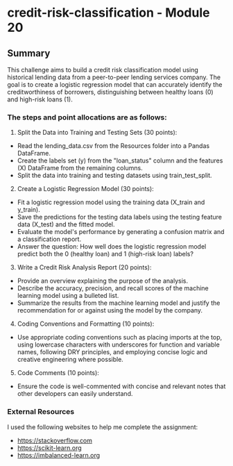 # credit-risk-classification - Module 20

## Summary
This challenge aims to build a credit risk classification model using historical lending data from a peer-to-peer lending services company. The goal is to create a logistic regression model that can accurately identify the creditworthiness of borrowers, distinguishing between healthy loans (0) and high-risk loans (1).

### The steps and point allocations are as follows:

1. Split the Data into Training and Testing Sets (30 points):
- Read the lending_data.csv from the Resources folder into a Pandas DataFrame.
- Create the labels set (y) from the "loan_status" column and the features (X) DataFrame from the remaining columns.
- Split the data into training and testing datasets using train_test_split.

2. Create a Logistic Regression Model (30 points):
- Fit a logistic regression model using the training data (X_train and y_train).
- Save the predictions for the testing data labels using the testing feature data (X_test) and the fitted model.
- Evaluate the model's performance by generating a confusion matrix and a classification report.
- Answer the question: How well does the logistic regression model predict both the 0 (healthy loan) and 1 (high-risk loan) labels?

3. Write a Credit Risk Analysis Report (20 points):
- Provide an overview explaining the purpose of the analysis.
- Describe the accuracy, precision, and recall scores of the machine learning model using a bulleted list.
- Summarize the results from the machine learning model and justify the recommendation for or against using the model by the company.

4. Coding Conventions and Formatting (10 points):
- Use appropriate coding conventions such as placing imports at the top, using lowercase characters with underscores for function and variable names, following DRY principles, and employing concise logic and creative engineering where possible.

5. Code Comments (10 points):
- Ensure the code is well-commented with concise and relevant notes that other developers can easily understand.

### External Resources
I used the following websites to help me complete the assignment:
- https://stackoverflow.com
- https://scikit-learn.org
- https://imbalanced-learn.org
